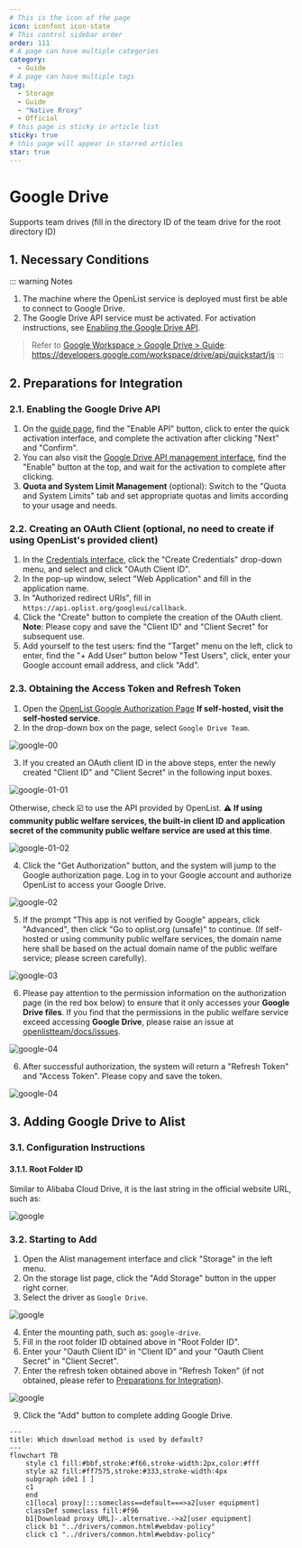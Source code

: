 ```yaml
---
# This is the icon of the page
icon: iconfont icon-state
# This control sidebar order
order: 111
# A page can have multiple categories
category:
  - Guide
# A page can have multiple tags
tag:
  - Storage
  - Guide
  - "Native Rroxy"
  - Official
# this page is sticky in article list
sticky: true
# this page will appear in starred articles
star: true
---
```

# Google Drive
Supports team drives (fill in the directory ID of the team drive for the root directory ID)

## 1. Necessary Conditions
::: warning Notes
1. The machine where the OpenList service is deployed must first be able to connect to Google Drive.
2. The Google Drive API service must be activated. For activation instructions, see [Enabling the Google Drive API](#enabling-the-google-drive-api).
> Refer to [Google Workspace > Google Drive > Guide](https://developers.google.com/workspace/drive/api/quickstart/js): https://developers.google.com/workspace/drive/api/quickstart/js
:::

## 2. Preparations for Integration

### 2.1. Enabling the Google Drive API
1. On the [guide page](https://developers.google.com/workspace/drive/api/quickstart/js), find the "Enable API" button, click to enter the quick activation interface, and complete the activation after clicking "Next" and "Confirm".
2. You can also visit the [Google Drive API management interface](https://console.cloud.google.com/apis/library/drive.googleapis.com), find the "Enable" button at the top, and wait for the activation to complete after clicking.
3. **Quota and System Limit Management** (optional): Switch to the "Quota and System Limits" tab and set appropriate quotas and limits according to your usage and needs.

### 2.2. Creating an OAuth Client (optional, no need to create if using OpenList's provided client)
1. In the [Credentials interface](https://console.cloud.google.com/apis/credentials?hl=zh-cn), click the "Create Credentials" drop-down menu, and select and click "OAuth Client ID".
2. In the pop-up window, select "Web Application" and fill in the application name.
3. In "Authorized redirect URIs", fill in `https://api.oplist.org/googleui/callback`.
4. Click the "Create" button to complete the creation of the OAuth client. **Note**: Please copy and save the "Client ID" and "Client Secret" for subsequent use.
5. Add yourself to the test users: find the "Target" menu on the left, click to enter, find the "+ Add User" button below "Test Users", click, enter your Google account email address, and click "Add".

### 2.3. Obtaining the Access Token and Refresh Token
1. Open the [OpenList Google Authorization Page](https://api.oplist.org/) **If self-hosted, visit the self-hosted service**.
2. In the drop-down box on the page, select `Google Drive Team`.

![google-00](/img/drivers/google/google-00.png)

3. If you created an OAuth client ID in the above steps, enter the newly created "Client ID" and "Client Secret" in the following input boxes.

![google-01-01](/img/drivers/google/google-01-01.png)

Otherwise, check ☑️ to use the API provided by OpenList. **⚠️ If using community public welfare services, the built-in client ID and application secret of the community public welfare service are used at this time**.

![google-01-02](/img/drivers/google/google-01-02.png)

4. Click the "Get Authorization" button, and the system will jump to the Google authorization page. Log in to your Google account and authorize OpenList to access your Google Drive.

![google-02](/img/drivers/google/google-02.png)

5. If the prompt "This app is not verified by Google" appears, click "Advanced", then click "Go to oplist.org (unsafe)" to continue. (If self-hosted or using community public welfare services, the domain name here shall be based on the actual domain name of the public welfare service; please screen carefully).

![google-03](/img/drivers/google/google-03.png)

6. Please pay attention to the permission information on the authorization page (in the red box below) to ensure that it only accesses your **Google Drive files**. If you find that the permissions in the public welfare service exceed accessing **Google Drive**, please raise an issue at [openlistteam/docs/issues](https://github.com/openlistteam/docs/issues).

![google-04](/img/drivers/google/google-04.png)

6. After successful authorization, the system will return a "Refresh Token" and "Access Token". Please copy and save the token.

![google-04](/img/drivers/google/google-05.png)

## 3. Adding Google Drive to Alist

### 3.1. Configuration Instructions
#### 3.1.1. **Root Folder ID**
Similar to Alibaba Cloud Drive, it is the last string in the official website URL, such as:

![google](/img/drivers/google/googledrive-dir.png)

### 3.2. Starting to Add
1. Open the Alist management interface and click "Storage" in the left menu.
2. On the storage list page, click the "Add Storage" button in the upper right corner.
3. Select the driver as `Google Drive`.

![google](/img/drivers/google/google-06.png)

4. Enter the mounting path, such as: `google-drive`.
5. Fill in the root folder ID obtained above in "Root Folder ID".
6. Enter your "Oauth Client ID" in "Client ID" and your "Oauth Client Secret" in "Client Secret".
8. Enter the refresh token obtained above in "Refresh Token" (if not obtained, please refer to [Preparations for Integration](#2-preparations-for-integration)).

![google](/img/drivers/google/google-07.png)

9. Click the "Add" button to complete adding Google Drive.
```mermaid
---
title: Which download method is used by default?
---
flowchart TB
    style c1 fill:#bbf,stroke:#f66,stroke-width:2px,color:#fff
    style a2 fill:#ff7575,stroke:#333,stroke-width:4px
    subgraph ide1 [ ]
    c1
    end
    c1[local proxy]:::someclass==default===>a2[user equipment]
    classDef someclass fill:#f96
    b1[Download proxy URL]-.alternative.->a2[user equipment]
    click b1 "../drivers/common.html#webdav-policy"
    click c1 "../drivers/common.html#webdav-policy"
```
